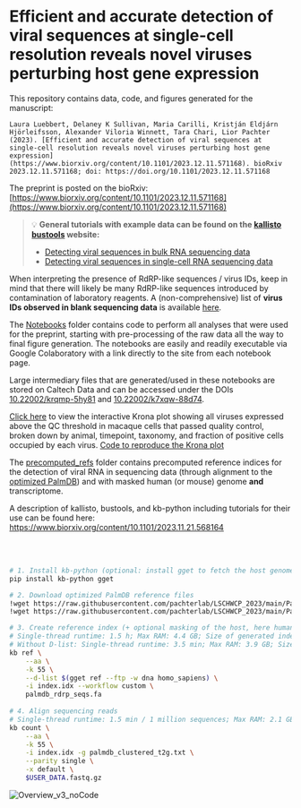 # Efficient and accurate detection of viral sequences at single-cell resolution reveals novel viruses perturbing host gene expression

This repository contains data, code, and figures generated for the manuscript:
```
Laura Luebbert, Delaney K Sullivan, Maria Carilli, Kristján Eldjárn Hjörleifsson, Alexander Viloria Winnett, Tara Chari, Lior Pachter (2023). [Efficient and accurate detection of viral sequences at single-cell resolution reveals novel viruses perturbing host gene expression](https://www.biorxiv.org/content/10.1101/2023.12.11.571168). bioRxiv 2023.12.11.571168; doi: https://doi.org/10.1101/2023.12.11.571168
```
The preprint is posted on the bioRxiv: [https://www.biorxiv.org/content/10.1101/2023.12.11.571168](https://www.biorxiv.org/content/10.1101/2023.12.11.571168)

> 💡 **General tutorials with example data can be found on the [kallisto bustools](https://kallisto.readthedocs.io/en/latest/) website:**  
> - [Detecting viral sequences in bulk RNA sequencing data](https://kallisto.readthedocs.io/en/latest/translated/notebooks/virus_detection_bulk.html)  
> - [Detecting viral sequences in single-cell RNA sequencing data](https://kallisto.readthedocs.io/en/latest/translated/notebooks/virus_detection_sc.html)

When interpreting the presence of RdRP-like sequences / virus IDs, keep in mind that there will likely be many RdRP-like sequences introduced by contamination of laboratory reagents. A (non-comprehensive) list of **virus IDs observed in blank sequencing data** is available [here](https://github.com/pachterlab/LSCHWCP_2023/blob/main/viruses_in_blank_reagents/total_raw_count_per_virus_id_in_laboratory_reagents.csv).  

The [Notebooks](https://github.com/pachterlab/LSCHWCP_2023/tree/main/Notebooks) folder contains code to perform all analyses that were used for the preprint, starting with pre-processing of the raw data all the way to final figure generation. The notebooks are easily and readily executable via Google Colaboratory with a link directly to the site from each notebook page. 

Large intermediary files that are generated/used in these notebooks are stored on Caltech Data and can be accessed under the DOIs [10.22002/krqmp-5hy81](https://data.caltech.edu/records/krqmp-5hy81) and [10.22002/k7xqw-88d74](https://data.caltech.edu/records/k7xqw-88d74).

[Click here](https://htmlpreview.github.io/?https://github.com/pachterlab/LSCHWCP_2023/blob/main/krona_plot.html) to view the interactive Krona plot showing all viruses expressed above the QC threshold in macaque cells that passed quality control, broken down by animal, timepoint, taxonomy, and fraction of positive cells occupied by each virus. [Code to reproduce the Krona plot](https://github.com/pachterlab/LSCHWCP_2023/tree/main/Notebooks/krona_plot)

The [precomputed_refs](https://github.com/pachterlab/LSCHWCP_2023/tree/main/precomputed_refs) folder contains precomputed reference indices for the detection of viral RNA in sequencing data (through alignment to the [optimized PalmDB](https://github.com/pachterlab/LSCHWCP_2023/tree/main/PalmDB)) and with masked human (or mouse) genome **and** transcriptome.

A description of kallisto, bustools, and kb-python including tutorials for their use can be found here: https://www.biorxiv.org/content/10.1101/2023.11.21.568164

<br>
</br>

```bash
# 1. Install kb-python (optional: install gget to fetch the host genome and transcriptome)
pip install kb-python gget

# 2. Download optimized PalmDB reference files
!wget https://raw.githubusercontent.com/pachterlab/LSCHWCP_2023/main/PalmDB/palmdb_rdrp_seqs.fa
!wget https://raw.githubusercontent.com/pachterlab/LSCHWCP_2023/main/PalmDB/palmdb_clustered_t2g.txt

# 3. Create reference index (+ optional masking of the host, here human, genome using the D-list)
# Single-thread runtime: 1.5 h; Max RAM: 4.4 GB; Size of generated index: 593 MB
# Without D-list: Single-thread runtime: 3.5 min; Max RAM: 3.9 GB; Size of generated index: 592 MB
kb ref \
    --aa \
    -k 55 \
    --d-list $(gget ref --ftp -w dna homo_sapiens) \
    -i index.idx --workflow custom \
    palmdb_rdrp_seqs.fa
    
# 4. Align sequencing reads
# Single-thread runtime: 1.5 min / 1 million sequences; Max RAM: 2.1 GB
kb count \
    --aa \
    -k 55 \
    -i index.idx -g palmdb_clustered_t2g.txt \
    --parity single \
    -x default \
    $USER_DATA.fastq.gz
```
  
![Overview_v3_noCode](https://github.com/pachterlab/LSCHWCP_2023/assets/56094636/e5cc1c24-3ce3-47cc-893b-93efc5a7329f)



